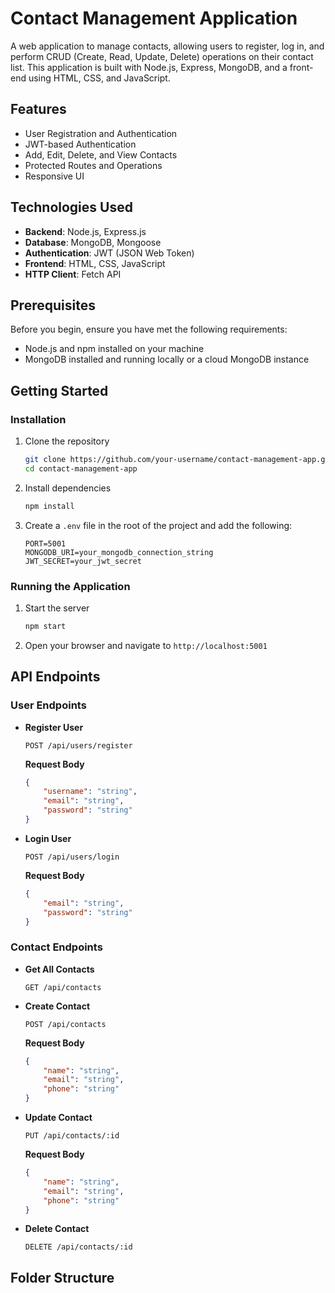 # Contact Management Application

A web application to manage contacts, allowing users to register, log in, and perform CRUD (Create, Read, Update, Delete) operations on their contact list. This application is built with Node.js, Express, MongoDB, and a front-end using HTML, CSS, and JavaScript.

## Features

- User Registration and Authentication
- JWT-based Authentication
- Add, Edit, Delete, and View Contacts
- Protected Routes and Operations
- Responsive UI

## Technologies Used

- **Backend**: Node.js, Express.js
- **Database**: MongoDB, Mongoose
- **Authentication**: JWT (JSON Web Token)
- **Frontend**: HTML, CSS, JavaScript
- **HTTP Client**: Fetch API

## Prerequisites

Before you begin, ensure you have met the following requirements:

- Node.js and npm installed on your machine
- MongoDB installed and running locally or a cloud MongoDB instance

## Getting Started

### Installation

1. Clone the repository

    ```sh
    git clone https://github.com/your-username/contact-management-app.git
    cd contact-management-app
    ```

2. Install dependencies

    ```sh
    npm install
    ```

3. Create a `.env` file in the root of the project and add the following:

    ```env
    PORT=5001
    MONGODB_URI=your_mongodb_connection_string
    JWT_SECRET=your_jwt_secret
    ```

### Running the Application

1. Start the server

    ```sh
    npm start
    ```

2. Open your browser and navigate to `http://localhost:5001`

## API Endpoints

### User Endpoints

- **Register User**

    ```http
    POST /api/users/register
    ```

    **Request Body**

    ```json
    {
        "username": "string",
        "email": "string",
        "password": "string"
    }
    ```

- **Login User**

    ```http
    POST /api/users/login
    ```

    **Request Body**

    ```json
    {
        "email": "string",
        "password": "string"
    }
    ```

### Contact Endpoints

- **Get All Contacts**

    ```http
    GET /api/contacts
    ```

- **Create Contact**

    ```http
    POST /api/contacts
    ```

    **Request Body**

    ```json
    {
        "name": "string",
        "email": "string",
        "phone": "string"
    }
    ```

- **Update Contact**

    ```http
    PUT /api/contacts/:id
    ```

    **Request Body**

    ```json
    {
        "name": "string",
        "email": "string",
        "phone": "string"
    }
    ```

- **Delete Contact**

    ```http
    DELETE /api/contacts/:id
    ```

## Folder Structure

